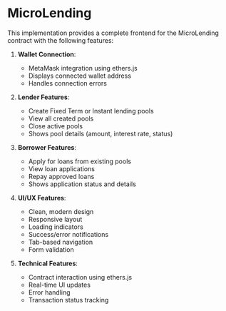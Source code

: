 # MicroLending 
This implementation provides a complete frontend for the MicroLending contract with the following features:

1. **Wallet Connection**:
   - MetaMask integration using ethers.js
   - Displays connected wallet address
   - Handles connection errors

2. **Lender Features**:
   - Create Fixed Term or Instant lending pools
   - View all created pools
   - Close active pools
   - Shows pool details (amount, interest rate, status)

3. **Borrower Features**:
   - Apply for loans from existing pools
   - View loan applications
   - Repay approved loans
   - Shows application status and details

4. **UI/UX Features**:
   - Clean, modern design
   - Responsive layout
   - Loading indicators
   - Success/error notifications
   - Tab-based navigation
   - Form validation

5. **Technical Features**:
   - Contract interaction using ethers.js
   - Real-time UI updates
   - Error handling
   - Transaction status tracking

